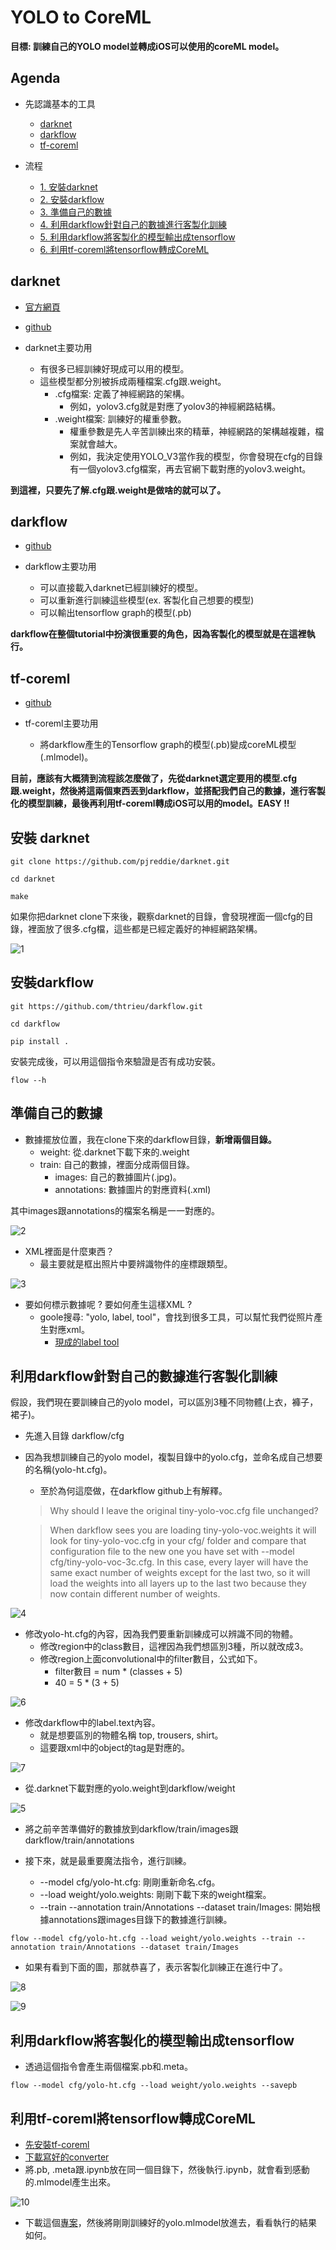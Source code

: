 # YOLO to CoreML

**目標: 訓練自己的YOLO model並轉成iOS可以使用的coreML model。**

## Agenda

-  先認識基本的工具
	- [darknet](#1)
	- [darkflow](#2)
	- [tf-coreml](#3)

-  流程
	- [1. 安裝darknet](#4)
	- [2. 安裝darkflow](#5)
	- [3. 準備自己的數據](#6)
	- [4. 利用darkflow針對自己的數據進行客製化訓練](#7)
	- [5. 利用darkflow將客製化的模型輸出成tensorflow](#8)
	- [6. 利用tf-coreml將tensorflow轉成CoreML](#9)

<h2 id="1">darknet</h2>

- [官方網頁](https://pjreddie.com/darknet/)
- [github](https://github.com/pjreddie/darknet)

- darknet主要功用
	- 有很多已經訓練好現成可以用的模型。
	- 這些模型都分別被拆成兩種檔案.cfg跟.weight。
		- .cfg檔案: 定義了神經網路的架構。
			- 例如，yolov3.cfg就是對應了yolov3的神經網路結構。
		- .weight檔案: 訓練好的權重參數。
			- 權重參數是先人辛苦訓練出來的精華，神經網路的架構越複雜，檔案就會越大。
			- 例如，我決定使用YOLO_V3當作我的模型，你會發現在cfg的目錄有一個yolov3.cfg檔案，再去官網下載對應的yolov3.weight。

**到這裡，只要先了解.cfg跟.weight是做啥的就可以了。**	

<h2 id="2">darkflow</h2>	

- [github](https://github.com/thtrieu/darkflow)

- darkflow主要功用
	- 可以直接載入darknet已經訓練好的模型。
	- 可以重新進行訓練這些模型(ex. 客製化自己想要的模型)
	- 可以輸出tensorflow graph的模型(.pb)

**darkflow在整個tutorial中扮演很重要的角色，因為客製化的模型就是在這裡執行。**


<h2 id="3">tf-coreml</h2>	

- [github](https://github.com/tf-coreml/tf-coreml)

- tf-coreml主要功用
	- 將darkflow產生的Tensorflow graph的模型(.pb)變成coreML模型(.mlmodel)。

**目前，應該有大概猜到流程該怎麼做了，先從darknet選定要用的模型.cfg跟.weight，然後將這兩個東西丟到darkflow，並搭配我們自己的數據，進行客製化的模型訓練，最後再利用tf-coreml轉成iOS可以用的model。EASY !!**


<h2 id="4">安裝 darknet</h2>	

```
git clone https://github.com/pjreddie/darknet.git

cd darknet

make
```

如果你把darknet clone下來後，觀察darknet的目錄，會發現裡面一個cfg的目錄，裡面放了很多.cfg檔，這些都是已經定義好的神經網路架構。

![1](https://github.com/htaiwan/yolo_coreml/blob/master/Assets/1.png)


<h2 id="5">安裝darkflow</h2>	

```
git https://github.com/thtrieu/darkflow.git
 
cd darkflow

pip install .
```

安裝完成後，可以用這個指令來驗證是否有成功安裝。

```
flow --h
```

<h2 id="6">準備自己的數據</h2>	

- 數據擺放位置，我在clone下來的darkflow目錄，**新增兩個目錄。**
	- weight: 從.darknet下載下來的.weight
	- train: 自己的數據，裡面分成兩個目錄。
		- images: 自己的數據圖片(.jpg)。
		- annotations: 數據圖片的對應資料(.xml)

其中images跟annotations的檔案名稱是一一對應的。

![2](https://github.com/htaiwan/yolo_coreml/blob/master/Assets/2.png)

- XML裡面是什麼東西？
	- 最主要就是框出照片中要辨識物件的座標跟類型。
	
![3](https://github.com/htaiwan/yolo_coreml/blob/master/Assets/3.png)

- 要如何標示數據呢 ? 要如何產生這樣XML ?
	- goole搜尋: "yolo, label, tool"，會找到很多工具，可以幫忙我們從照片產生對應xml。
		- [現成的label tool](https://github.com/tzutalin/labelImg)


<h2 id="7">利用darkflow針對自己的數據進行客製化訓練</h2>	
假設，我們現在要訓練自己的yolo model，可以區別3種不同物體(上衣，褲子，裙子)。

- 先進入目錄 darkflow/cfg
- 因為我想訓練自己的yolo model，複製目錄中的yolo.cfg，並命名成自己想要的名稱(yolo-ht.cfg)。
	- 至於為何這麼做，在darkflow github上有解釋。
	
	> Why should I leave the original tiny-yolo-voc.cfg file unchanged?

	> When darkflow sees you are loading tiny-yolo-voc.weights it will look for tiny-yolo-voc.cfg in your cfg/ folder and compare that configuration file to the new one you have set with --model cfg/tiny-yolo-voc-3c.cfg. In this case, every layer will have the same exact number of weights except for the last two, so it will load the weights into all layers up to the last two because they now contain different number of weights.
	
![4](https://github.com/htaiwan/yolo_coreml/blob/master/Assets/4.png)

- 修改yolo-ht.cfg的內容，因為我們要重新訓練成可以辨識不同的物體。
	- 修改region中的class數目，這裡因為我們想區別3種，所以就改成3。
	- 修改region上面convolutional中的filter數目，公式如下。
		- filter數目 = num * (classes + 5)
		- 40 = 5 * (3 + 5)

![6](https://github.com/htaiwan/yolo_coreml/blob/master/Assets/6.png)

- 修改darkflow中的label.text內容。
	- 就是想要區別的物體名稱 top, trousers, shirt。
	- 這要跟xml中的object的tag是對應的。

![7](https://github.com/htaiwan/yolo_coreml/blob/master/Assets/7.png)

- 從.darknet下載對應的yolo.weight到darkflow/weight

![5](https://github.com/htaiwan/yolo_coreml/blob/master/Assets/5.png)

- 將之前辛苦準備好的數據放到darkflow/train/images跟darkflow/train/annotations

- 接下來，就是最重要魔法指令，進行訓練。
	- --model cfg/yolo-ht.cfg: 剛剛重新命名.cfg。
	- --load weight/yolo.weights: 剛剛下載下來的weight檔案。
	- --train --annotation train/Annotations --dataset train/Images: 開始根據annotations跟images目錄下的數據進行訓練。

```
flow --model cfg/yolo-ht.cfg --load weight/yolo.weights --train --annotation train/Annotations --dataset train/Images
```

- 如果有看到下面的圖，那就恭喜了，表示客製化訓練正在進行中了。

![8](https://github.com/htaiwan/yolo_coreml/blob/master/Assets/8.png)

![9](https://github.com/htaiwan/yolo_coreml/blob/master/Assets/9.png)


<h2 id="8">利用darkflow將客製化的模型輸出成tensorflow</h2>

- 透過這個指令會產生兩個檔案.pb和.meta。

```
flow --model cfg/yolo-ht.cfg --load weight/yolo.weights --savepb
```

<h2 id="9">利用tf-coreml將tensorflow轉成CoreML</h2>

- [先安裝tf-coreml](https://github.com/tf-coreml/tf-coreml#installation)
- [下載寫好的converter](https://github.com/syshen/YOLO-CoreML/blob/master/Converter/Convert_pb_coreml.ipynb)
- 將.pb, .meta跟.ipynb放在同一個目錄下，然後執行.ipynb，就會看到感動的.mlmodel產生出來。

![10](https://github.com/htaiwan/yolo_coreml/blob/master/Assets/10.png)

- 下載這個[專案](https://github.com/hollance/YOLO-CoreML-MPSNNGraph)，然後將剛剛訓練好的yolo.mlmodel放進去，看看執行的結果如何。


